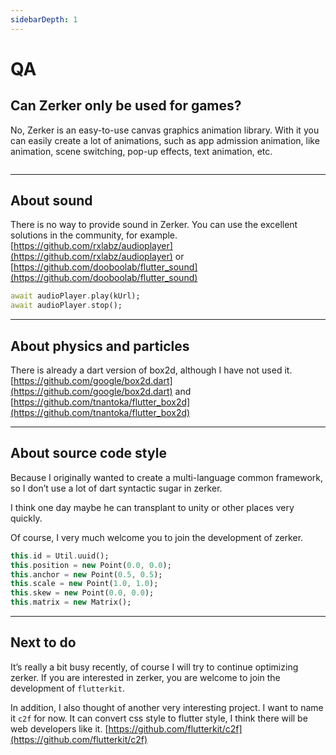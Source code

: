 ```yaml
---
sidebarDepth: 1
---
```


# QA

## Can Zerker only be used for games?
No, Zerker is an easy-to-use canvas graphics animation library.
With it you can easily create a lot of animations, such as app admission animation, like animation, scene switching, pop-up effects, text animation, etc.

<img :src="$withBase('/images/wallpaper/01.jpg')" alt="">
<br>
<img :src="$withBase('/images/effect.gif')" alt="">

---

## About sound

There is no way to provide sound in Zerker. You can use the excellent solutions in the community, 
for example.[https://github.com/rxlabz/audioplayer](https://github.com/rxlabz/audioplayer) or [https://github.com/dooboolab/flutter_sound](https://github.com/dooboolab/flutter_sound)
```dart
await audioPlayer.play(kUrl);
await audioPlayer.stop();
```

---

## About physics and particles

There is already a dart version of box2d, although I have not used it.
[https://github.com/google/box2d.dart](https://github.com/google/box2d.dart) and
[https://github.com/tnantoka/flutter_box2d](https://github.com/tnantoka/flutter_box2d)

---

## About source code style

Because I originally wanted to create a multi-language common framework, so I don’t use a lot of dart syntactic sugar in zerker.

I think one day maybe he can transplant to unity or other places very quickly.

Of course, I very much welcome you to join the development of zerker.

```dart
this.id = Util.uuid();
this.position = new Point(0.0, 0.0);
this.anchor = new Point(0.5, 0.5);
this.scale = new Point(1.0, 1.0);
this.skew = new Point(0.0, 0.0);
this.matrix = new Matrix();
```

---

## Next to do

It’s really a bit busy recently, of course I will try to continue optimizing zerker. If you are interested in zerker, you are welcome to join the development of `flutterkit`.

In addition, I also thought of another very interesting project. I want to name it `c2f` for now. It can convert css style to flutter style, I think there will be web developers like it. [https://github.com/flutterkit/c2f](https://github.com/flutterkit/c2f)

<img :src="$withBase('/images/wallpaper/06.jpg')" alt="">

<img :src="$withBase('/images/blank.png')" alt="">